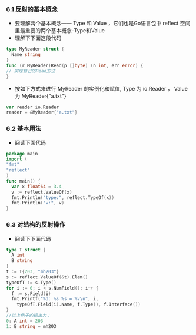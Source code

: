 ### 6.1 反射的基本概念
- 要理解两个基本概念—— Type 和
Value ，它们也是Go语言包中 reflect 空间里最重要的两个基本概念-Type和Value
- 理解下下面这段代码

```go
type MyReader struct {
  Name string
}
func (r MyReader)Read(p []byte) (n int, err error) {
// 实现自己的Read方法
}
```
- 按如下方式来进行 MyReader 的实例化和赋值, Type 为 io.Reader ， Value 为 MyReader{"a.txt"}

```go
var reader io.Reader
reader = &MyReader{"a.txt"}
```

### 6.2 基本用法
- 阅读下面代码

```go
package main
import (
"fmt"
"reflect"
)
func main() {
  var x float64 = 3.4
  v := reflect.ValueOf(x)
  fmt.Println("type:", reflect.TypeOf(x))
  fmt.Println("v:", v)
}
```

### 6.3 对结构的反射操作
- 阅读下下面代码

``` go
type T struct {
  A int
  B string
}
t := T{203, "mh203"}
s := reflect.ValueOf(&t).Elem()
typeOfT := s.Type()
for i := 0; i < s.NumField(); i++ {
  f := s.Field(i)
  fmt.Printf("%d: %s %s = %v\n", i,
    typeOfT.Field(i).Name, f.Type(), f.Interface())
}
//以上例子的输出为：
0: A int = 203
1: B string = mh203
```
